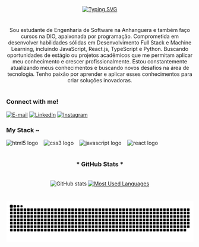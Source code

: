 <div align="center">
  <a href="https://git.io/typing-svg">
    <img src="https://readme-typing-svg.demolab.com?font=Fira+Code&weight=500&size=22&pause=1000&color=4f3d96&center=true&vCenter=true&random=false&width=524&lines=%E2%8A%B9+Hello+World,+i'm+Maria+Eduarda!+%CB%99%E1%B5%95%CB%99+%E2%8A%B9+" alt="Typing SVG">
  </a>
</div>
 
#

 <p align="center">Sou estudante de Engenharia de Software na Anhanguera e também faço cursos na DIO, apaixonada por programação. Comprometida em desenvolver habilidades sólidas em Desenvolvimento Full Stack e Machine Learning, incluindo JavaScript, React.js, TypeScript e Python. 
Buscando oportunidades de estágio ou projetos acadêmicos que me permitam aplicar meu conhecimento e crescer profissionalmente. 
Estou constantemente atualizando meus conhecimentos e buscando novos desafios na área de tecnologia. Tenho paixão por aprender e aplicar esses conhecimentos para criar soluções inovadoras.
  
# 

<h3 align="left">Connect with me!</h3>

[![E-mail](https://img.shields.io/badge/-Email-000?style=for-the-badge&logo=microsoft-outlook&logoColor=4f3d96&color:FFF)](mailto:mariaeduarda08222005@gmail.com)
 [![LinkedIn](https://img.shields.io/badge/-LinkedIn-000?style=for-the-badge&logo=linkedin&logoColor=4f3d96&color:FFF)](https://www.linkedin.com/in/maria-eduarda-bastos-dev/)
[![Instagram](https://img.shields.io/badge/-Instagram-000?style=for-the-badge&logo=instagram&logoColor=4f3d96&color:FFF)](https://www.instagram.com/e-mary22/)


<h3 align="left">My Stack ~</h3>

<div align="left">
  <img src="https://cdn.jsdelivr.net/gh/devicons/devicon/icons/html5/html5-original.svg" height="25" alt="html5 logo"  />
  <img width="8" />
  <img src="https://cdn.jsdelivr.net/gh/devicons/devicon/icons/css3/css3-original.svg" height="25" alt="css3 logo"  />
  <img width="8" />
  <img src="https://cdn.jsdelivr.net/gh/devicons/devicon/icons/javascript/javascript-plain.svg" height="25" alt="javascript logo"  />
  <img width="8" />
  <img src="https://cdn.jsdelivr.net/gh/devicons/devicon/icons/react/react-original.svg" height="25" alt="react logo"  />
  <img width="8" /> 
</div>

#

<div style="text-align: center;" align="center">
  <h3>* GitHub Stats *</h3>
  <br>
  <img src="https://github-readme-stats-git-masterrstaa-rickstaa.vercel.app/api?username=mariaeduarda228&hide_title=true&show_icons=true&include_all_commits=false&count_private=true&line_height=25&hide=issues&bg_color=000&title_color=4f3d96&text_color=FFF&border_radius=3&border_color=4f3d96&icon_color=4f3d96&theme=jolly" alt="GitHub stats">

  <a href="https://github.com/mari4souza/github-readme-stats">
    <img src="https://github-readme-stats-git-masterrstaa-rickstaa.vercel.app/api/top-langs/?username=mariaeduarda228&line_height=10&card_width=290&layout=compact&hide_title=false&count_private=true&langs_count=4&show_icons=true&title_color=4f3d96&hide=html,scss,less&bg_color=000&text_color=8B8B8B&border_radius=3&border_color=4f3d96&count_private=true" alt="Most Used Languages">
  </a>
</div>


#

<picture align="center">
  <source media="(prefers-color-scheme: dark)" srcset="https://raw.githubusercontent.com/mariaeduarda228/mariaeduarda228/output/github-contribution-grid-snake-dark.svg">
  <source media="(prefers-color-scheme: light)" srcset="https://raw.githubusercontent.com/mariaeduarda228/mariaeduarda228/output/github-contribution-grid-snake-dark.svg">
  <img align="center" alt="github contribution grid snake animation" src="https://raw.githubusercontent.com/mariaeduarda228/mariaeduarda228/output/github-contribution-grid-snake.svg">
</picture>
